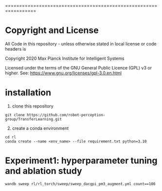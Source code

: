 =================================================================

# Copyright and License

All Code in this repository - unless otherwise stated in local license or code headers is

Copyright 2020 Max Planck Institute for Intelligent Systems

Licensed under the terms of the GNU General Public Licence (GPL) v3 or higher.
See: https://www.gnu.org/licenses/gpl-3.0.en.html


# installation
1. clone this repository 
```console
git clone https://github.com/robot-perception-group/TransferLearning.git
```
2. create a conda environment
```console
cd rl
conda create --name <env_name> --file requirement.txt python=3.10
```


# Experiment1: hyperparameter tuning and ablation study 
```console
wandb sweep rl/rl_torch/sweep/sweep_dacgpi_pm3_augment.yml count==100 
```
